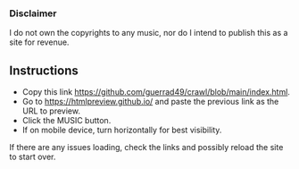 ### Disclaimer

I do not own the copyrights to any music, nor do I intend to publish this as a site for revenue.

## Instructions

* Copy this link https://github.com/guerrad49/crawl/blob/main/index.html.
* Go to https://htmlpreview.github.io/ and paste the previous link as the URL to preview.
* Click the MUSIC button.
* If on mobile device, turn horizontally for best visibility.

If there are any issues loading, check the links and possibly reload the site to start over.
